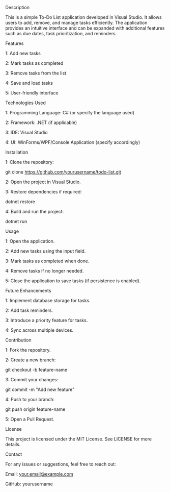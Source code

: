 Description

This is a simple To-Do List application developed in Visual Studio. It allows users to add, remove, and manage tasks efficiently. 
The application provides an intuitive interface and can be expanded with additional features such as due dates, task prioritization, and reminders.


Features

1: Add new tasks

2: Mark tasks as completed

3: Remove tasks from the list

4: Save and load tasks

5: User-friendly interface



Technologies Used

1: Programming Language: C# (or specify the language used)

2: Framework: .NET (if applicable)

3: IDE: Visual Studio

4: UI: WinForms/WPF/Console Application (specify accordingly)



Installation

1: Clone the repository:

git clone https://github.com/yourusername/todo-list.git

2: Open the project in Visual Studio.

3: Restore dependencies if required:

dotnet restore

4: Build and run the project:

dotnet run



Usage

1: Open the application.

2: Add new tasks using the input field.

3: Mark tasks as completed when done.

4: Remove tasks if no longer needed.

5: Close the application to save tasks (if persistence is enabled).



Future Enhancements

1: Implement database storage for tasks.

2: Add task reminders.

3: Introduce a priority feature for tasks.

4: Sync across multiple devices.



Contribution

1: Fork the repository.

2: Create a new branch:

git checkout -b feature-name

3: Commit your changes:

git commit -m "Add new feature"

4: Push to your branch:

git push origin feature-name

5: Open a Pull Request.



License

This project is licensed under the MIT License. See LICENSE for more details.


Contact

For any issues or suggestions, feel free to reach out:

Email: your.email@example.com

GitHub: yourusername
